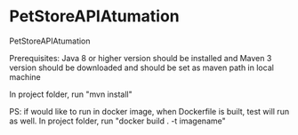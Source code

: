 # PetStoreAPIAtumation
PetStoreAPIAtumation

Prerequisites: 
Java 8 or higher version should be installed and 
Maven 3 version should be downloaded and should be set as maven path in local machine

In project folder, run "mvn install"

PS: if would like to run in docker image, when Dockerfile is built, test will run as well. 
In project folder, run "docker build . -t imagename"
